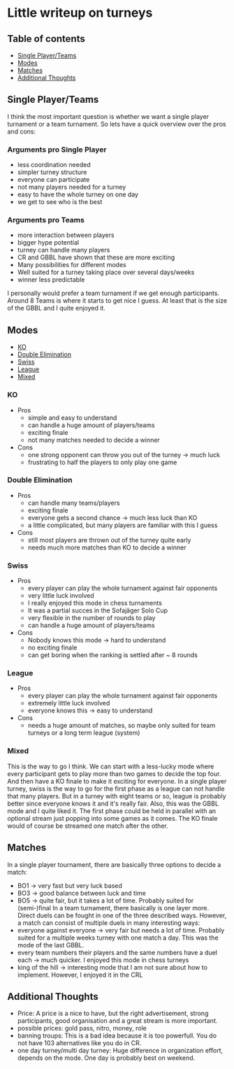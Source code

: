 # Little writeup on turneys

## Table of contents
* [Single Player/Teams](#single-player/teams)
* [Modes](#modes)
* [Matches](#matches)
* [Additional Thoughts](#additional-thoughts)


## Single Player/Teams
I think the most important question is whether we want a single player turnament or a team turnament.
So lets have a quick overview over the pros and cons:

### Arguments pro Single Player
- less coordination needed
- simpler turney structure
- everyone can participate
- not many players needed for a turney
- easy to have the whole turney on one day
- we get to see who is the best

### Arguments pro Teams
- more interaction between players
- bigger hype potential
- turney can handle many players
- CR and GBBL have shown that these are more exciting
- Many possibilities for different modes
- Well suited for a turney taking place over several days/weeks
- winner less predictable

I personally would prefer a team turnament if we get enough participants.
Around 8 Teams is where it starts to get nice I guess. At least that is the size of the GBBL and I quite enjoyed it.


## Modes
* [KO](#ko)
* [Double Elimination](#double-elimination)
* [Swiss](#swiss)
* [League](#league)
* [Mixed](#mixed)

### KO
- Pros
  - simple and easy to understand
  - can handle a huge amount of players/teams
  - exciting finale
  - not many matches needed to decide a winner
- Cons
  - one strong opponent can throw you out of the turney -> much luck
  - frustrating to half the players to only play one game
### Double Elimination
- Pros
  - can handle many teams/players
  - exciting finale
  - everyone gets a second chance -> much less luck than KO
  - a little complicated, but many players are familiar with this I guess
- Cons
  - still most players are thrown out of the turney quite early
  - needs much more matches than KO to decide a winner
### Swiss
- Pros
  - every player can play the whole turnament against fair opponents
  - very little luck involved
  - I really enjoyed this mode in chess turnaments
  - It was a partial succes in the Sofajäger Solo Cup
  - very flexible in the number of rounds to play
  - can handle a huge amount of players/teams
- Cons
  - Nobody knows this mode -> hard to understand
  - no exciting finale
  - can get boring when the ranking is settled after ~ 8 rounds
### League
- Pros
  - every player can play the whole turnament against fair opponents
  - extremely little luck involved
  - everyone knows this -> easy to understand
- Cons
  - needs a huge amount of matches, so maybe only suited for team turneys or a long term league (system)
### Mixed
This is the way to go I think. We can start with a less-lucky mode where every participant gets to play more than two games to decide the top four.
And then have a KO finale to make it exciting for everyone.
In a single player turney, swiss is the way to go for the first phase as a league can not handle that many players.
But in a turney with eight teams or so, league is probably better since everyone knows it and it's really fair. Also, this was the GBBL mode and I quite liked it.
The first phase could be held in parallel with an optional stream just popping into some games as it comes.
The KO finale would of course be streamed one match after the other.

## Matches
In a single player tournament, there are basically three options to decide a match:
- BO1 -> very fast but very luck based
- BO3 -> good balance between luck and time
- BO5 -> quite fair, but it takes a lot of time. Probably suited for (semi-)final
In a team turnament, there basically is one layer more. Direct duels can be fought in one of the three described ways.
However, a match can consist of multiple duels in many interesting ways:
- everyone against everyone -> very fair but needs a lot of time. Probably suited for a multiple weeks turney with one match a day. This was the mode of the last GBBL.
- every team numbers their players and the same numbers have a duel each -> much quicker. I enjoyed this mode in chess turneys
- king of the hill -> interesting mode that I am not sure about how to implement. However, I enjoyed it in the CRL

## Additional Thoughts
- Price: A price is a nice to have, but the right advertisement, strong participants, good organisation and a great stream is more important.
- possible prices: gold pass, nitro, money, role
- banning troups: This is a bad idea because it is too powerfull. You do not have 103 alternatives like you do in CR.
- one day turney/multi day turney: Huge difference in organization effort, depends on the mode. One day is probably best on weekend.
